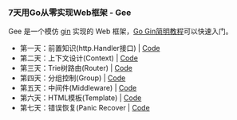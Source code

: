 ### 7天用Go从零实现Web框架 - Gee

Gee 是一个模仿 [gin](https://github.com/gin-gonic/gin) 实现的 Web 框架，[Go Gin简明教程](https://geektutu.com/post/quick-go-gin.html)可以快速入门。

- 第一天：前置知识(http.Handler接口) | [Code](gee-web/day1-http-base)
- 第二天：上下文设计(Context) | [Code](gee-web/day2-context)
- 第三天：Trie树路由(Router) | [Code](gee-web/day3-router)
- 第四天：分组控制(Group) | [Code](gee-web/day4-group)
- 第五天：中间件(Middleware) | [Code](gee-web/day5-middleware)
- 第六天：HTML模板(Template) | [Code](gee-web/day6-template)
- 第七天：错误恢复(Panic Recover | [Code](gee-web/day7-panic-recover)

